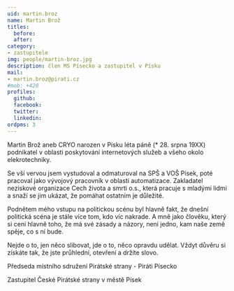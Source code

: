 ```yaml
---
uid: martin.broz
name: Martin Brož
titles:
  before: 
  after:
category:
- zastupitele
img: people/martin-broz.jpg
description: člen MS Písecko a zastupitel v Písku
mail:
- martin.broz@pirati.cz
#mob: +420
profiles:
  github:
  facebook:				
  twitter:
  linkedin:
ordpms: 3 
---
```


Martin Brož aneb CRYO narozen v Písku léta páně (* 28. srpna 19XX) podnikatel v oblasti poskytování internetových služeb a všeho okolo elekrotechniky.

Se vší vervou jsem vystudoval a odmaturoval na SPŠ a VOŠ Písek, poté pracoval jako vývojový pracovník v oblasti automatizace. Zakladatel neziskové organizace Cech života a smrti o.s., která pracuje s mladými lidmi a snaží se jim ukázat, že pomáhat ostatním je důležité.

Podnětem mého vstupu na politickou scénu byl hlavně fakt, že dnešní politická scéna je stále více tom, kdo víc nakrade. A mně jako člověku, který si cení hlavně toho, že má své zásady a názory, není jedno, kam naše země spěje, co s ní bude.

Nejde o to, jen něco slibovat, jde o to, něco opravdu udělat. Vždyt důvěru si získáte tak, že jste průhlední, otevření a držíte slovo.

Předseda místního sdružení Pirátské strany - Piráti Písecko

Zastupitel České Pirátské strany v městě Písek
